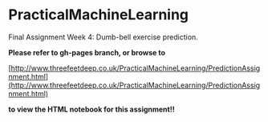 # PracticalMachineLearning
Final Assignment Week 4: Dumb-bell exercise prediction.

[](attention.png)

**Please refer to gh-pages branch, or browse to**

[http://www.threefeetdeep.co.uk/PracticalMachineLearning/PredictionAssignment.html](http://www.threefeetdeep.co.uk/PracticalMachineLearning/PredictionAssignment.html) 

**to view the HTML notebook for this assignment!!**
